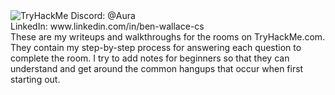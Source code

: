 <img src="https://tryhackme-badges.s3.amazonaws.com/bmwallace94.png" alt="TryHackMe">
Discord: @Aura
<br>
LinkedIn: www.linkedin.com/in/ben-wallace-cs
<br>
These are my writeups and walkthroughs for the rooms on TryHackMe.com. They contain my step-by-step process for answering each question to complete the room. I try to add notes for beginners so that they can understand and get around the common hangups that occur when first starting out.

